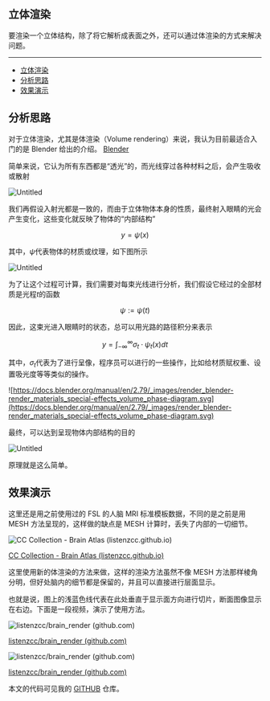 ## 立体渲染

要渲染一个立体结构，除了将它解析成表面之外，还可以通过体渲染的方式来解决问题。

---
- [立体渲染](#立体渲染)
- [分析思路](#分析思路)
- [效果演示](#效果演示)

## 分析思路

对于立体渲染，尤其是体渲染（Volume rendering）来说，我认为目前最适合入门的是 Blender 给出的介绍。 [Blender](https://docs.blender.org/manual/en/2.79/render/blender_render/materials/special_effects/volume.html "Blender")

简单来说，它认为所有东西都是“透光”的，而光线穿过各种材料之后，会产生吸收或散射

![Untitled](%E7%AB%8B%E4%BD%93%E6%B8%B2%E6%9F%93%204792e68e0451403daac6d817bd262300/Untitled.png)

我们再假设入射光都是一致的，而由于立体物体本身的性质，最终射入眼睛的光会产生变化，这些变化就反映了物体的“内部结构”

$$
y = \psi(x)
$$

其中，$\psi$代表物体的材质或纹理，如下图所示

![Untitled](%E7%AB%8B%E4%BD%93%E6%B8%B2%E6%9F%93%204792e68e0451403daac6d817bd262300/Untitled%201.png)

为了让这个过程可计算，我们需要对每束光线进行分析，我们假设它经过的全部材质是光程$t$的函数

$$
\psi := \psi(t)
$$

因此，这束光进入眼睛时的状态，总可以用光路的路径积分来表示

$$
y = \int_{-\infty}^{\infty} \sigma_t \cdot \psi_t (x) dt
$$

其中，$\sigma_t$代表为了进行呈像，程序员可以进行的一些操作，比如给材质赋权重、设置吸光度等等类似的操作。

![https://docs.blender.org/manual/en/2.79/_images/render_blender-render_materials_special-effects_volume_phase-diagram.svg](https://docs.blender.org/manual/en/2.79/_images/render_blender-render_materials_special-effects_volume_phase-diagram.svg)

最终，可以达到呈现物体内部结构的目的

![Untitled](%E7%AB%8B%E4%BD%93%E6%B8%B2%E6%9F%93%204792e68e0451403daac6d817bd262300/Untitled%202.png)

原理就是这么简单。

## 效果演示

这里还是用之前使用过的 FSL 的人脑 MRI 标准模板数据，不同的是之前是用 MESH 方法呈现的，这样做的缺点是 MESH 计算时，丢失了内部的一切细节。

![[CC Collection - Brain Atlas (listenzcc.github.io)](https://listenzcc.github.io/home-page-2/brainAtlas/#)](%E7%AB%8B%E4%BD%93%E6%B8%B2%E6%9F%93%204792e68e0451403daac6d817bd262300/Untitled%203.png)

[CC Collection - Brain Atlas (listenzcc.github.io)](https://listenzcc.github.io/home-page-2/brainAtlas/#)

这里使用新的体渲染的方法来做，这样的渲染方法虽然不像 MESH 方法那样棱角分明，但好处脑内的细节都是保留的，并且可以直接进行层面显示。

也就是说，图上的浅蓝色线代表在此处垂直于显示面方向进行切片，断面图像显示在右边。下面是一段视频，演示了使用方法。

![[listenzcc/brain_render (github.com)](https://github.com/listenzcc/brain_render)](%E7%AB%8B%E4%BD%93%E6%B8%B2%E6%9F%93%204792e68e0451403daac6d817bd262300/Untitled%204.png)

[listenzcc/brain_render (github.com)](https://github.com/listenzcc/brain_render)

![[listenzcc/brain_render (github.com)](https://github.com/listenzcc/brain_render)](%E7%AB%8B%E4%BD%93%E6%B8%B2%E6%9F%93%204792e68e0451403daac6d817bd262300/Snipaste_2022-06-22_19-47-23.png)

[listenzcc/brain_render (github.com)](https://github.com/listenzcc/brain_render)

本文的代码可见我的 [GITHUB](https://github.com/listenzcc/brain_render "GITHUB") 仓库。